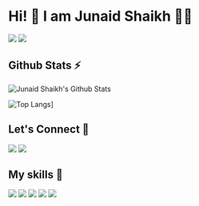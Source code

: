 <h1>Hi! 👋 I am Junaid Shaikh 👨‍💻</h1>

![](https://komarev.com/ghpvc/?username=junaidshaikh-js&color=brightgreen)
[![](https://img.shields.io/github/followers/junaidshaikh-js?label=GitHub%20Followers)](https://github.com/junaidshaikh-js)


## Github Stats ⚡

![Junaid Shaikh's Github Stats](https://github-readme-stats.vercel.app/api?username=junaidshaikh-js&theme=dark)

![Top Langs](https://github-readme-stats.vercel.app/api/top-langs/?username=junaidshaikh-js)]

  

## Let's Connect 🔗

[![](https://img.shields.io/twitter/follow/junaidshaikh_js?style=for-the-badge&logo=twitter)](https://twitter.com/junaidshaikh_js)
[![](https://img.shields.io/badge/linkedin-%230077B5.svg?&style=for-the-badge&logo=linkedin&logoColor=white0e76a8)](https://www.linkedin.com/in/junaidshaikhjs/)


## My skills 🚀

![](https://img.shields.io/badge/HTML5-E34F26?style=for-the-badge&logo=html5&logoColor=white)
![](https://img.shields.io/badge/CSS3-1572B6?style=for-the-badge&logo=css3&logoColor=white)
![](https://img.shields.io/badge/Sass-CC6699?style=for-the-badge&logo=sass&logoColor=white)
![](https://img.shields.io/badge/JavaScript-F7DF1E?style=for-the-badge&logo=javascript&logoColor=white)
![](https://img.shields.io/badge/Markdown-000000?style=for-the-badge&logo=markdown&logoColor=white)

